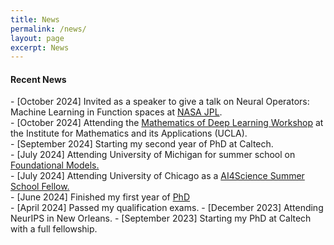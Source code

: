 ```yaml
---
title: News
permalink: /news/
layout: page
excerpt: News
---
```

<h4 class="posts-item-note">Recent News</h4>
- [October 2024] Invited as a speaker to give a talk on Neural Operators: Machine Learning in Function spaces at <a href = "https://ml.jpl.nasa.gov/index.html">NASA JPL</a>.<br>
- [October 2024] Attending the <a href = "https://www.ima.umn.edu/2024-2025/W10.25-29.24">Mathematics of Deep Learning Workshop</a> at the Institute for Mathematics and its Applications (UCLA).<br>
- [September 2024] Starting my second year of PhD at Caltech.<br>
- [July 2024] Attending University of Michigan for summer school on <a href = "https://scifm.ai/summer_school.html">Foundational Models.</a> <br>
- [July 2024] Attending University of Chicago as a <a href = "https://datascience.uchicago.edu/events/ai-science-summer-school-2024/">AI4Science Summer School Fellow.</a> <br>
- [June 2024] Finished my first year of <a href = "https://x.com/Robertljg/status/1800656342778253395">PhD</a> <br>
- [April 2024] Passed my qualification exams.
- [December 2023] Attending NeurIPS in New Orleans.
- [September 2023] Starting my PhD at Caltech with a full fellowship.
<br>